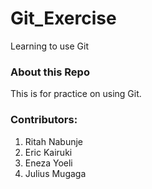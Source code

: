 # Git_Exercise
Learning to use Git

### About this Repo
This is for practice on using Git.

### Contributors:
1. Ritah Nabunje
1. Eric Kairuki
1. Eneza Yoeli 
1. Julius Mugaga
